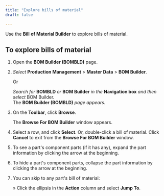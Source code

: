 ```yaml
---
title: "Explore bills of material"
draft: false

---
```


Use the **Bill** **of Material Builder** to explore bills of material.

## To explore bills of **material**

1.  Open the **BOM Builder (BOMBLD)** page.
1.  *Select* **Production Management** > **Master Data** > **BOM Builder**.

    Or

    *Search for* **BOMBLD** *or* **BOM Builder** *in the* **Navigation box** *and then select* BOM Builder. <br>The **BOM Builder (BOMBLD)** *page appears.*

1.  On the **Toolbar**, click **Browse**.

    The **Browse For BOM Builder** window appears.

2.  Select a row, and click **Select**. Or, double-click a bill of material. Click **Cancel** to exit from the **Browse For BOM Builder** window.
3.  To see a part's component parts (if it has any), expand the part information by clicking the arrow at the beginning.
4.  To hide a part's component parts, collapse the part information by clicking the arrow at the beginning.
5.  You can skip to any part's bill of material:

    » Click the ellipsis in the **Action** column and select **Jump To**.